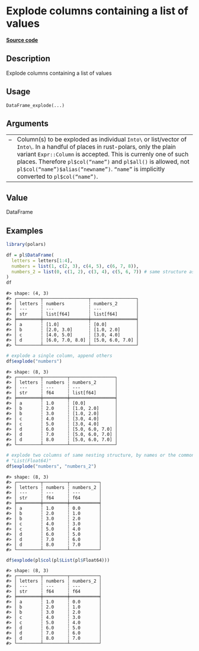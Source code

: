 

# Explode columns containing a list of values

[**Source code**](https://github.com/pola-rs/r-polars/tree/main/R/dataframe__frame.R#L1765)

## Description

Explode columns containing a list of values

## Usage

<pre><code class='language-R'>DataFrame_explode(...)
</code></pre>

## Arguments

<table>
<tr>
<td style="white-space: nowrap; font-family: monospace; vertical-align: top">
<code id="DataFrame_explode_:_...">…</code>
</td>
<td>
Column(s) to be exploded as individual
<code style="white-space: pre;">Into\<Expr\></code> or list/vector of
<code style="white-space: pre;">Into\<Expr\></code>. In a handful of
places in rust-polars, only the plain variant <code>Expr::Column</code>
is accepted. This is currenly one of such places. Therefore
<code>pl$col(“name”)</code> and <code>pl$all()</code> is allowed, not
<code>pl$col(“name”)$alias(“newname”)</code>. <code>“name”</code> is
implicitly converted to <code>pl$col(“name”)</code>.
</td>
</tr>
</table>

## Value

DataFrame

## Examples

``` r
library(polars)

df = pl$DataFrame(
  letters = letters[1:4],
  numbers = list(1, c(2, 3), c(4, 5), c(6, 7, 8)),
  numbers_2 = list(0, c(1, 2), c(3, 4), c(5, 6, 7)) # same structure as numbers
)
df
```

    #> shape: (4, 3)
    #> ┌─────────┬─────────────────┬─────────────────┐
    #> │ letters ┆ numbers         ┆ numbers_2       │
    #> │ ---     ┆ ---             ┆ ---             │
    #> │ str     ┆ list[f64]       ┆ list[f64]       │
    #> ╞═════════╪═════════════════╪═════════════════╡
    #> │ a       ┆ [1.0]           ┆ [0.0]           │
    #> │ b       ┆ [2.0, 3.0]      ┆ [1.0, 2.0]      │
    #> │ c       ┆ [4.0, 5.0]      ┆ [3.0, 4.0]      │
    #> │ d       ┆ [6.0, 7.0, 8.0] ┆ [5.0, 6.0, 7.0] │
    #> └─────────┴─────────────────┴─────────────────┘

``` r
# explode a single column, append others
df$explode("numbers")
```

    #> shape: (8, 3)
    #> ┌─────────┬─────────┬─────────────────┐
    #> │ letters ┆ numbers ┆ numbers_2       │
    #> │ ---     ┆ ---     ┆ ---             │
    #> │ str     ┆ f64     ┆ list[f64]       │
    #> ╞═════════╪═════════╪═════════════════╡
    #> │ a       ┆ 1.0     ┆ [0.0]           │
    #> │ b       ┆ 2.0     ┆ [1.0, 2.0]      │
    #> │ b       ┆ 3.0     ┆ [1.0, 2.0]      │
    #> │ c       ┆ 4.0     ┆ [3.0, 4.0]      │
    #> │ c       ┆ 5.0     ┆ [3.0, 4.0]      │
    #> │ d       ┆ 6.0     ┆ [5.0, 6.0, 7.0] │
    #> │ d       ┆ 7.0     ┆ [5.0, 6.0, 7.0] │
    #> │ d       ┆ 8.0     ┆ [5.0, 6.0, 7.0] │
    #> └─────────┴─────────┴─────────────────┘

``` r
# explode two columns of same nesting structure, by names or the common dtype
# "List(Float64)"
df$explode("numbers", "numbers_2")
```

    #> shape: (8, 3)
    #> ┌─────────┬─────────┬───────────┐
    #> │ letters ┆ numbers ┆ numbers_2 │
    #> │ ---     ┆ ---     ┆ ---       │
    #> │ str     ┆ f64     ┆ f64       │
    #> ╞═════════╪═════════╪═══════════╡
    #> │ a       ┆ 1.0     ┆ 0.0       │
    #> │ b       ┆ 2.0     ┆ 1.0       │
    #> │ b       ┆ 3.0     ┆ 2.0       │
    #> │ c       ┆ 4.0     ┆ 3.0       │
    #> │ c       ┆ 5.0     ┆ 4.0       │
    #> │ d       ┆ 6.0     ┆ 5.0       │
    #> │ d       ┆ 7.0     ┆ 6.0       │
    #> │ d       ┆ 8.0     ┆ 7.0       │
    #> └─────────┴─────────┴───────────┘

``` r
df$explode(pl$col(pl$List(pl$Float64)))
```

    #> shape: (8, 3)
    #> ┌─────────┬─────────┬───────────┐
    #> │ letters ┆ numbers ┆ numbers_2 │
    #> │ ---     ┆ ---     ┆ ---       │
    #> │ str     ┆ f64     ┆ f64       │
    #> ╞═════════╪═════════╪═══════════╡
    #> │ a       ┆ 1.0     ┆ 0.0       │
    #> │ b       ┆ 2.0     ┆ 1.0       │
    #> │ b       ┆ 3.0     ┆ 2.0       │
    #> │ c       ┆ 4.0     ┆ 3.0       │
    #> │ c       ┆ 5.0     ┆ 4.0       │
    #> │ d       ┆ 6.0     ┆ 5.0       │
    #> │ d       ┆ 7.0     ┆ 6.0       │
    #> │ d       ┆ 8.0     ┆ 7.0       │
    #> └─────────┴─────────┴───────────┘
